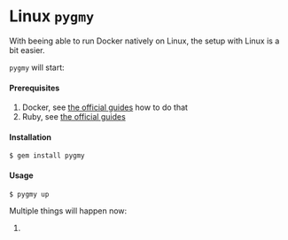 # Linux `pygmy`
With beeing able to run Docker natively on Linux, the setup with Linux is a bit easier.

`pygmy` will start:



#### Prerequisites
1. Docker, see [the official guides](https://docs.docker.com/engine/installation/) how to do that
2. Ruby, see [the official guides ](https://www.ruby-lang.org/en/documentation/installation/)

#### Installation
    $ gem install pygmy

#### Usage

    $ pygmy up

Multiple things will happen now:

1. 